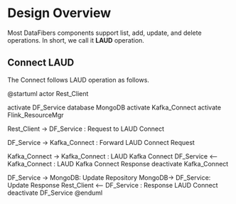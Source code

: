 # Design Overview
Most DataFibers components support list, add, update, and delete operations. In short, we call it **LAUD** operation.
## Connect LAUD
The Connect follows LAUD operation as follows.

@startuml
actor Rest_Client

activate DF_Service
database MongoDB
activate Kafka_Connect
activate Flink_ResourceMgr

Rest_Client -> DF_Service : Request to LAUD Connect

DF_Service -> Kafka_Connect : Forward LAUD Connect Request

Kafka_Connect -> Kafka_Connect : LAUD Kafka Connect
DF_Service <-- Kafka_Connect : LAUD Kafka Connect Response
deactivate Kafka_Connect

DF_Service  -> MongoDB: Update Repository
MongoDB-> DF_Service: Update Response
Rest_Client <-- DF_Service : Response LAUD Connect
deactivate DF_Service
@enduml

